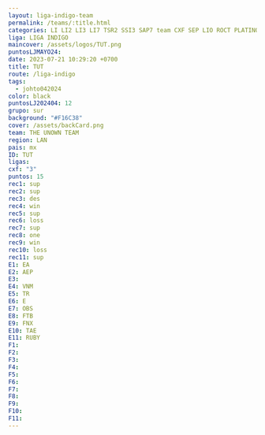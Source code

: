 ```yaml
---
layout: liga-indigo-team
permalink: /teams/:title.html
categories: LI LI2 LI3 LI7 TSR2 SSI3 SAP7 team CXF SEP LIO ROCT PLATINO GNORTE
liga: LIGA INDIGO
maincover: /assets/logos/TUT.png
puntosLJMAYO24: 
date: 2023-07-21 10:29:20 +0700
title: TUT
route: /liga-indigo
tags:
  - johto042024
color: black
puntosLJ202404: 12
grupo: sur
background: "#F16C38"
cover: /assets/backCard.png
team: THE UNOWN TEAM
region: LAN
pais: mx
ID: TUT
ligas: 
cxf: "3"
puntos: 15
rec1: sup
rec2: sup
rec3: des
rec4: win
rec5: sup
rec6: loss
rec7: sup
rec8: one
rec9: win
rec10: loss
rec11: sup
E1: EA
E2: AEP
E3: 
E4: VNM
E5: TR
E6: E
E7: OBS
E8: FTB
E9: FNX
E10: TAE
E11: RUBY
F1: 
F2: 
F3: 
F4: 
F5: 
F6: 
F7: 
F8: 
F9: 
F10: 
F11:
---
```

